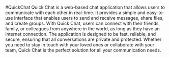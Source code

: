 #QuickChat
Quick Chat is a web-based chat application that allows users to communicate with each other in real-time. It provides a simple and easy-to-use interface that enables users to send and receive messages, share files, and create groups. With Quick Chat, users can connect with their friends, family, or colleagues from anywhere in the world, as long as they have an internet connection. The application is designed to be fast, reliable, and secure, ensuring that all conversations are private and protected. Whether you need to stay in touch with your loved ones or collaborate with your team, Quick Chat is the perfect solution for all your communication needs.
